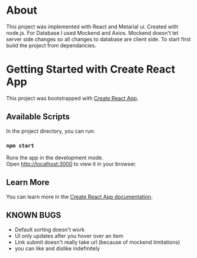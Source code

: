 # About
This project was implemented with React and Metarial ui. Created with node.js. For Database I used Mockend and Axios. Mockend doesn't let server side changes so all changes to database are client side. To start first build the project from dependancies.

# Getting Started with Create React App

This project was bootstrapped with [Create React App](https://github.com/facebook/create-react-app).

## Available Scripts

In the project directory, you can run:

### `npm start`

Runs the app in the development mode.\
Open [http://localhost:3000](http://localhost:3000) to view it in your browser.

## Learn More

You can learn more in the [Create React App documentation](https://facebook.github.io/create-react-app/docs/getting-started).

## KNOWN BUGS
- Default sorting doesn't work
- UI only updates after you hover over an item
- Link submit doesn't really take url (because of mockend limitations)
- you can like and dislike indefinitely
